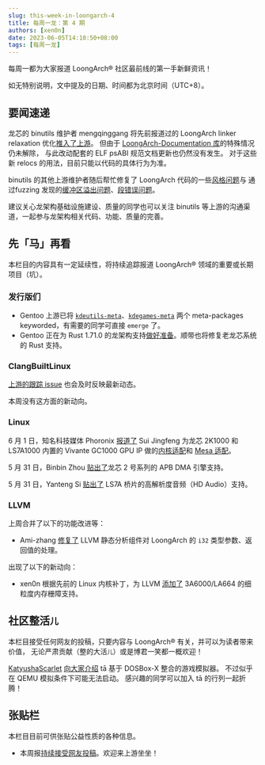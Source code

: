 ```yaml
---
slug: this-week-in-loongarch-4
title: 每周一龙：第 4 期
authors: [xen0n]
date: 2023-06-05T14:10:50+08:00
tags: [每周一龙]
---
```


每周一都为大家报道 LoongArch&reg; 社区最前线的第一手新鲜资讯！

<!-- truncate -->

如无特别说明，文中提及的日期、时间都为北京时间（UTC+8）。

## 要闻速递

龙芯的 binutils 维护者 mengqinggang 将先前报道过的 LoongArch linker relaxation
优化[推入了上游](https://sourceware.org/git/?p=binutils-gdb.git;a=commitdiff;h=57a930e3bfe4b2c7fd6463ed39311e1938513138)。
但由于 [LoongArch-Documentation 库](https://github.com/loongson/LoongArch-Documentation)的特殊情况仍未解除，
与此改动配套的 ELF psABI 规范文档更新也仍然没有发生。
对于这些新 relocs 的用法，目前只能以代码的具体行为为准。

binutils 的其他上游维护者随后帮忙修复了 LoongArch 代码的一些[风格问题](https://sourceware.org/git/?p=binutils-gdb.git;a=commitdiff;h=a15891aaea006d06066573449efbda353dd2863e)与
通过fuzzing 发现的[缓冲区溢出问题](https://sourceware.org/git/?p=binutils-gdb.git;a=commitdiff;h=74a965d8e09217f3d8f8295c9126b77cdd62b798)、[段错误问题](https://sourceware.org/git/?p=binutils-gdb.git;a=commitdiff;h=89c70cd358b8fa46b84cd100efc95495ff0160ae)。

建议关心龙架构基础设施建设、质量的同学也可以关注 binutils 等上游的沟通渠道，一起参与龙架构相关代码、功能、质量的完善。

## 先「马」再看

本栏目的内容具有一定延续性，将持续追踪报道 LoongArch&reg; 领域的重要或长期项目（坑）。

### 发行版们

* Gentoo 上游已将 [`kdeutils-meta`][kdeutils]、[`kdegames-meta`][kdegames] 两个 meta-packages keyworded，有需要的同学可直接 `emerge` 了。
* Gentoo 正在为 Rust 1.71.0 的龙架构支持[做好准备](https://github.com/gentoo/gentoo/pull/31241)。顺带也将修复老龙芯系统的 Rust 支持。

[kdeutils]: https://packages.gentoo.org/packages/kde-apps/kdeutils-meta
[kdegames]: https://packages.gentoo.org/packages/kde-apps/kdegames-meta

### ClangBuiltLinux

[上游的跟踪 issue](https://github.com/ClangBuiltLinux/linux/issues/1787)
也会及时反映最新动态。

本周没有这方面的新动向。

### Linux

6 月 1 日，知名科技媒体 Phoronix [报道了](https://www.phoronix.com/news/Loongson-Etnaviv-PCI-Driver)
Sui Jingfeng 为龙芯 2K1000 和 LS7A1000 内置的 Vivante GC1000 GPU IP
做的[内核适配](https://lore.kernel.org/lkml/20230530160126.2344425-1-suijingfeng@loongson.cn/)和
[Mesa 适配](https://gitlab.freedesktop.org/mesa/mesa/-/merge_requests/14606)。

5 月 31 日，Binbin Zhou [贴出了](https://lore.kernel.org/loongarch/cover.1685448898.git.zhoubinbin@loongson.cn/)龙芯 2 号系列的 APB DMA 引擎支持。

5 月 31 日，Yanteng Si [贴出了](https://lore.kernel.org/loongarch/cover.1685501806.git.siyanteng@loongson.cn/) LS7A 桥片的高解析度音频（HD Audio）支持。

### LLVM

上周合并了以下的功能改进等：

* Ami-zhang [修复了][D151794] LLVM 静态分析组件对 LoongArch 的 `i32` 类型参数、返回值的处理。

出现了以下的新动向：

* xen0n 根据先前的 Linux 内核补丁，为 LLVM [添加了][D151655] 3A6000/LA664 的细粒度内存栅障支持。

[D151655]: https://reviews.llvm.org/D151655
[D151794]: https://reviews.llvm.org/D151794

## 社区整活<small>儿</small>

本栏目接受任何网友的投稿，只要内容与 LoongArch&reg; 有关，并可以为读者带来价值，
无论严肃贡献（整的大活<small>儿</small>）或是博君一笑都一概欢迎！

[KatyushaScarlet](https://github.com/KatyushaScarlet)
[向大家介绍](https://katyusha.net/536.html) tā 基于 DOSBox-X 整合的游戏模拟器。
不过似乎在 QEMU 模拟条件下可能无法启动。
感兴趣的同学可以加入 tā 的行列一起折腾！

## 张贴栏

本栏目目前可供张贴公益性质的各种信息。

* 本周报[持续接受网友投稿][call-for-submissions]。欢迎来上游坐坐！

[lauosc-debian]: https://bbs.loongarch.org/d/167-lauosc-debian-12-ports
[call-for-submissions]: https://github.com/loongson-community/areweloongyet/issues/16
